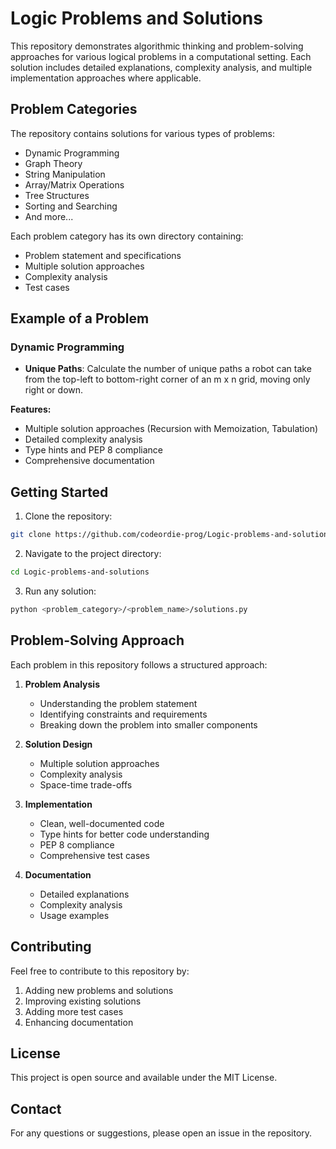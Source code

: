 # Logic Problems and Solutions

This repository demonstrates algorithmic thinking and problem-solving approaches for various logical problems in a computational setting. Each solution includes detailed explanations, complexity analysis, and multiple implementation approaches where applicable.

## Problem Categories

The repository contains solutions for various types of problems:

- Dynamic Programming
- Graph Theory
- String Manipulation
- Array/Matrix Operations
- Tree Structures
- Sorting and Searching
- And more...

Each problem category has its own directory containing:
- Problem statement and specifications
- Multiple solution approaches
- Complexity analysis
- Test cases

## Example of a Problem

### Dynamic Programming
- **Unique Paths**: Calculate the number of unique paths a robot can take from the top-left to bottom-right corner of an m x n grid, moving only right or down.

**Features:**
- Multiple solution approaches (Recursion with Memoization, Tabulation)
- Detailed complexity analysis
- Type hints and PEP 8 compliance
- Comprehensive documentation

## Getting Started

1. Clone the repository:
```bash
git clone https://github.com/codeordie-prog/Logic-problems-and-solutions.git
```

2. Navigate to the project directory:
```bash
cd Logic-problems-and-solutions
```

3. Run any solution:
```bash
python <problem_category>/<problem_name>/solutions.py
```

## Problem-Solving Approach

Each problem in this repository follows a structured approach:

1. **Problem Analysis**
   - Understanding the problem statement
   - Identifying constraints and requirements
   - Breaking down the problem into smaller components

2. **Solution Design**
   - Multiple solution approaches
   - Complexity analysis
   - Space-time trade-offs

3. **Implementation**
   - Clean, well-documented code
   - Type hints for better code understanding
   - PEP 8 compliance
   - Comprehensive test cases

4. **Documentation**
   - Detailed explanations
   - Complexity analysis
   - Usage examples

## Contributing

Feel free to contribute to this repository by:
1. Adding new problems and solutions
2. Improving existing solutions
3. Adding more test cases
4. Enhancing documentation

## License

This project is open source and available under the MIT License.

## Contact

For any questions or suggestions, please open an issue in the repository.
